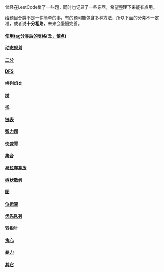 曾经在LeetCode做了一些题，同时也记录了一些东西，希望整理下来能有点用。

给题目分类不是一件简单的事，有的题可能包含多种方法，所以下面的分类不一定准，或者说**十分粗略**，未来会慢慢完善。

#### [使用tag分类后的表格(丑，慎点)](./tag_table.md)

#### [动态规划](动态规划/README.md)

#### [二分](二分查找/README.md)

#### [DFS](DFS/README.md)

#### [排列组合](排列组合/README.md)

#### [树](树/README.md)

#### [栈](栈/README.md)

#### [链表](链表/README.md)

#### [智力题](智力题/README.md)

#### [快速幂](快速幂/README.md)

#### [集合](集合/README.md)

#### [马拉车算法](马拉车算法/README.md)

#### [树状数组](树状数组/README.md)

#### [图](图/README.md)

#### [位运算](位运算/README.md)

#### [优先队列](优先队列/README.md)

#### [双指针](双指针/README.md)

#### [贪心](贪心/README.md)

#### [暴力](暴力/README.md)

#### [其它](其它/README.md)